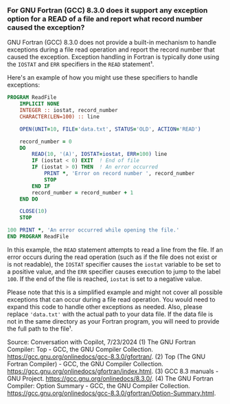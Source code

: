 ### For GNU Fortran (GCC) 8.3.0 does it support any exception option for a READ of a file and report what record number caused the exception?

GNU Fortran (GCC) 8.3.0 does not provide a built-in mechanism to handle exceptions during a file read operation and report the record number that caused the exception. Exception handling in Fortran is typically done using the `IOSTAT` and `ERR` specifiers in the `READ` statement¹.

Here's an example of how you might use these specifiers to handle exceptions:

```fortran
PROGRAM ReadFile
    IMPLICIT NONE
    INTEGER :: iostat, record_number
    CHARACTER(LEN=100) :: line

    OPEN(UNIT=10, FILE='data.txt', STATUS='OLD', ACTION='READ')

    record_number = 0
    DO
        READ(10, '(A)', IOSTAT=iostat, ERR=100) line
        IF (iostat < 0) EXIT  ! End of file
        IF (iostat > 0) THEN  ! An error occurred
            PRINT *, 'Error on record number ', record_number
            STOP
        END IF
        record_number = record_number + 1
    END DO

    CLOSE(10)
    STOP

100 PRINT *, 'An error occurred while opening the file.'
END PROGRAM ReadFile
```

In this example, the `READ` statement attempts to read a line from the file. If an error occurs during the read operation (such as if the file does not exist or is not readable), the `IOSTAT` specifier causes the `iostat` variable to be set to a positive value, and the `ERR` specifier causes execution to jump to the label `100`. If the end of the file is reached, `iostat` is set to a negative value.

Please note that this is a simplified example and might not cover all possible exceptions that can occur during a file read operation. You would need to expand this code to handle other exceptions as needed. Also, please replace `'data.txt'` with the actual path to your data file. If the data file is not in the same directory as your Fortran program, you will need to provide the full path to the file¹.

Source: Conversation with Copilot, 7/23/2024
(1) The GNU Fortran Compiler: Top - GCC, the GNU Compiler Collection. https://gcc.gnu.org/onlinedocs/gcc-8.3.0/gfortran/.
(2) Top (The GNU Fortran Compiler) - GCC, the GNU Compiler Collection. https://gcc.gnu.org/onlinedocs/gfortran/index.html.
(3) GCC 8.3 manuals - GNU Project. https://gcc.gnu.org/onlinedocs/8.3.0/.
(4) The GNU Fortran Compiler: Option Summary - GCC, the GNU Compiler Collection. https://gcc.gnu.org/onlinedocs/gcc-8.3.0/gfortran/Option-Summary.html.
